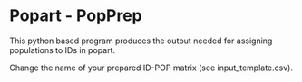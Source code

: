# Popart - PopPrep

This python based program produces the output needed for assigning populations to IDs in popart.

Change the name of your prepared ID-POP matrix (see input_template.csv).







